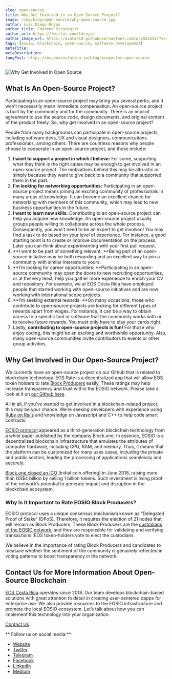 ```yaml
---
slug: open-source
title: Why Get Involved in an Open-Source Project?
image: /img/blog/open-source/why-open-source.jpg
author: Luis Diego Rojas
author_title: Content Strategist
author_url: https://twitter.com/ldrojas
author_image_url: https://avatars0.githubusercontent.com/u/29232417?s=400&u=032f18555bd97e3d90f3ddfb5b2dc72dfcf0d11b&v=4
tags: [eosio, blockchain, open-source, software development]
metaTitle:
metaDescription:
langPost: https://es.eoscostarica.io/blog/proyectos-open-source
---
```


![Why Get Involved in Open Source ](/img/blog/open-source/why-open-source.jpg)

## What Is An Open-Source Project?

Participating in an open-source project may bring you several perks, and it won’t necessarily mean immediate compensation. An open-source project is built by the community and for the community. There is an implicit agreement to use the source code, design documents, and original content of the product freely. So, why get involved in an open-source project?

People from many backgrounds can participate in open-source projects, including software devs, UX and visual designers, communications professionals, among others. There are countless reasons why people choose to cooperate in an open-source project, and those include:

<!--truncate-->

1.  **I want to support a project in which I believe:** For some, supporting what they think is the right cause may be enough to get involved in an open-source project. The motivations behind this may be altruistic or simply because they want to give back to a community that supported them in the past.
2.  **I’m looking for networking opportunities:** Participating in an open-source project means joining an exciting community of professionals in many areas of knowledge. It can become an excellent chance for networking with members of this community, which may lead to new business opportunities in the future.
3.  **I want to learn new skills:** Contributing to an open-source project can help you acquire new knowledge. An open-source project usually groups people willing to collaborate across the whole process. Consequently, you won’t need to be an expert to get involved! You may find a task to do based on your level of experience. For instance, a good starting point is to create or improve documentation on the process. Later you can think about experimenting with your first pull request.
4.  **I want to be part of something relevant: **Being part of an open-source initiative may be both rewarding and an excellent way to join a community with similar interests to yours.
5.  **I’m looking for career opportunities: **Participating in an open-source community may open the doors to new recruiting opportunities, or at the very least, help you gather more experience to enrich your CV and repository. For example, we at EOS Costa Rica have employed people that started working with open-source initiatives and are now working with international scope projects.
6.  **I’m seeking external rewards: **On many occasions, those who contribute to open-source projects are looking for different types of rewards apart from wages. For instance, it can be a way to obtain access to a specific tool or software that the community works with or to receive future rewards. You must only have to play your cards right.
7.  Lastly, **contributing to open-source projects is fun!** For those who enjoy coding, this might be an exciting and worthwhile opportunity. Also, many open-source communities invite contributors to events or other group activities.

## Why Get Involved in Our Open-Source Project?

We currently have an open-source project on our Github that is related to blockchain technology. EOS Rate is a decentralized app that will allow EOS token holders to rate [Block Producers](https://eoscostarica.io/enterprise-blockchain-solutions/transparency/) easily. These ratings may help increase transparency and trust within the EOSIO network. Please take a look at it on [our Github here](https://github.com/eoscostarica/eos-rate).

All in all, if you’ve wanted to get involved in a blockchain-related project, this may be your chance. We’re seeking developers with experience using [Ruby on Rails](https://rubyonrails.org/) and knowledge on Javascript and C++ to help code smart contracts.

[EOSIO protocol](https://eos.io/) appeared as a third-generation blockchain technology from a white paper published by the company Block.one. In essence, EOSIO is a decentralized blockchain infrastructure that emulates the attributes of computer hardware, including CPU, RAM, and memory. Thus, it means that the platform can be customized for many uses cases, including the private and public sectors, leading the processing of applications seamlessly and securely.

[Block.one closed an ICO](https://www.coindesk.com/information/what-is-eos) (initial coin offering) in June 2018, raising more than US$4 billion by selling 1 billion tokens. Such investment is living proof of the network’s potential to generate impact and disruption in the blockchain ecosystem.

### Why Is It Important to Rate EOSIO Block Producers?

EOSIO protocol uses a unique consensus mechanism known as “Delegated Proof of Stake” (DPoS). Therefore, it requires the election of 21 nodes that will remain as Block Producers. These Block Producers are the [custodians of the EOSIO network](https://eos.io/faq/what-are-block-producers/), and they are responsible for validating and verifying transactions. EOS token-holders vote to elect the custodians.

We believe in the importance of rating Block Producers and candidates to measure whether the sentiment of the community is genuinely reflected in voting patterns to boost transparency in the network.

## **Contact Us for More Information About Open-Source Blockchain**

[EOS Costa Rica](https://eoscostarica.io/) operates since 2018. Our team develops blockchain-based solutions with great attention to detail in creating user-centered dapps for enterprise use. We also provide resources to the EOSIO infrastructure and promote the local EOSIO ecosystem. Let’s talk about how you can implement this technology into your organization. 

[Contact Us](https://eoscostarica.io/contact-us)

** Follow us on social media:**

*   [Website](https://eoscostarica.io)
*   [Twitter](https://twitter.com/eoscostarica)
*   [Telegram](https://t.me/eoscr)
*   [Facebook](https://www.facebook.com/costaricaeos/)
*   [LinkedIn](https://www.linkedin.com/company/eoscostarica/)
*   [Medium](https://medium.com/@eoscostarica)
